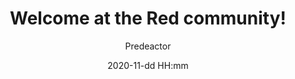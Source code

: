 ---
title: "Welcome at the Red community!"
layout: post
date: 2020-11-dd HH:mm
image: false
headerImage: false
hidden: true
tag:
- English
- Red
- Bots
- Community
category: blog
author: Predeactor
description: "You are searching for a new bot friendly community? Let me explain you my experience at RedBot!"
---